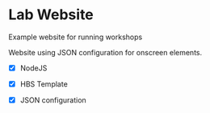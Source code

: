 # Lab Website 
Example website for running workshops

Website using JSON configuration for onscreen elements.

- [x] NodeJS
- [x] HBS Template
- [x] JSON configuration


